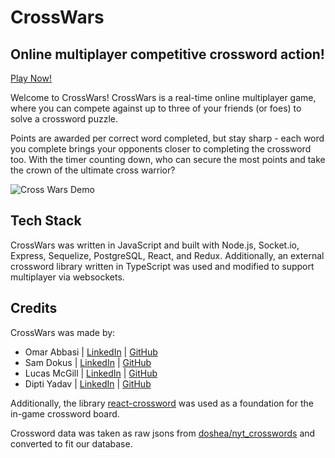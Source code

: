 # CrossWars

## Online multiplayer competitive crossword action!

[Play Now!](https://crosswar.herokuapp.com/)

Welcome to CrossWars! CrossWars is a real-time online multiplayer game, where you can compete against up to three of your friends (or foes) to solve a crossword puzzle.

Points are awarded per correct word completed, but stay sharp -  each word you complete brings your opponents closer to completing the crossword too. With the timer counting down, who can secure the most points and take the crown of the ultimate cross warrior?

![Cross Wars Demo](cross-wars-demo.gif)

## Tech Stack

CrossWars was written in JavaScript and built with Node.js, Socket.io, Express, Sequelize, PostgreSQL, React, and Redux. Additionally, an external crossword library written in TypeScript was used and modified to support multiplayer via websockets. 

## Credits

CrossWars was made by:

- Omar Abbasi | [LinkedIn](https://www.linkedin.com/in/abbasio/) | [GitHub](https://github.com/abbasio)
- Sam Dokus | [LinkedIn](https://www.linkedin.com/in/sam-dokus/) | [GitHub](https://github.com/sdokus)
- Lucas McGill | [LinkedIn](https://www.linkedin.com/in/lucas-mcgill/) | [GitHub](https://github.com/LucasMc17)
- Dipti Yadav | [LinkedIn](https://www.linkedin.com/in/dipti-yadav/) | [GitHub](https://github.com/dipti95) 

Additionally, the library [react-crossword](https://github.com/JaredReisinger/react-crossword) was used as a foundation for the in-game crossword board.

Crossword data was taken as raw jsons from [doshea/nyt_crosswords](https://github.com/doshea/nyt_crosswords) and converted to fit our database.





